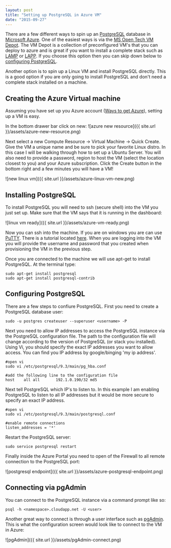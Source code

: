 ```yaml
---
layout: post
title: "Setting up PostgreSQL in Azure VM"
date: "2015-09-27"
---
```


There are a few different ways to spin up an [PostgreSQL](http://www.postgresql.org/) database in [Microsoft Azure](https://azure.microsoft.com/en-us/).  One of the easiest ways is via the [MS Open Tech VM Depot](https://vmdepot.msopentech.com/List/Index).  The VM Depot is a collection of preconfigured VM's that you can deploy to azure and is great if you want to install a complete stack such as [LAMP](https://vmdepot.msopentech.com/List/Index?sort=Featured&search=LAMP) or [LAPP](https://vmdepot.msopentech.com/List/Index?sort=Featured&search=LAPP).  If you choose this option then you can skip down below to [configuring PostgreSQL](#configure).

Another option is to spin up a Linux VM and install PostgreSQL directly.  This is a good option if you are only going to install PostgreSQL and don't need a complete stack installed on a machine.  

## Creating the Azure Virtual machine

Assuming you have set up you Azure account ([Ways to get Azure](http://devfish.net/post/2015/08/07/getting-an-azure-account-six-different-ways.aspx)),  setting up a VM is easy.  

In the bottom drawer bar click on new:
![azure new resource]({{ site.url }}/assets/azure-new-resource.png)

Next select a new Compute Resource -> Virtual Machine -> Quick Create.  Give the VM a unique name and be sure to pick your favorite Linux distro.  In this case I will be walking through how to set up a Ubuntu Server.  You will also need to provide a password, region to host the VM (select the location closest to you) and your Azure subscription. Click the Create button in the bottom right and a few minutes you will have a VM!

![new linux vm]({{ site.url }}/assets/azure-linux-vm-new.png)

## Installing PostgreSQL

To install PostgreSQL you will need to ssh (secure shell) into the VM you just set up.  Make sure that the VM says that it is running in the dashboard:

![linux vm ready]({{ site.url }}/assets/azure-vm-ready.png)

Now you can ssh into the machine.  If you are on windows you are can use [PuTTY](http://www.putty.org/).  There is a tutorial located [here](http://www.webmasters-central.com/tutorials/how-to-telnet-server-using-putty-ssh-client/).  When you are logging into the VM you will provide the username and password that you created when provisioning the VM in the previous step.

Once you are connected to the machine we will use apt-get to install PostgreSQL.  At the terminal type:

```
sudo apt-get install postgresql
sudo apt-get install postgresql-contrib
```

## <a name="configure"></a>Configuring PostgreSQL
There are a few steps to confiure PostgreSQL.  First you need to create a PostgreSQL database user:

```
sudo -u postgres createuser --superuser <username> -P
```

Next you need to allow IP addresses to access the PostgreSQL instance via the PostgreSQL configuration file.  The path to the configuration file will change according to the version of PostgreSQL (or stack you installed).  Using Vi, you should specify the exact IP addresses you want to allow access. You can find you IP address by google/binging 'my ip address'.

```
#open vi
sudo vi /etc/postgresql/9.3/main/pg_hba.conf

#add the following line to the configuration file
host    all all       192.1.0.190/32 md5
```

Next tell PostgreSQL which IP's to listen to.  In this example I am enabling PostgreSQL to listen to all IP addresses but it would be more secure to specify an exact IP address.

```
#open vi
sudo vi /etc/postgresql/9.3/main/postgresql.conf

#enable remote connections
listen_addresses = '*'
```
Restart the PostgreSQL server:

```
sudo service postgresql restart
```

Finally inside the Azure Portal you need to open of the Firewall to all remote connection to the PostgreSQL port:

![postgresql endpoint]({{ site.url }}/assets/azure-postgresql-endpoint.png)

## Connecting via pgAdmin

You can connect to the PostgreSQL instance via a command prompt like so:

```
psql -h <namespace>.cloudapp.net -U <user>
```

Another great way to connect is through a user interface such as [pgAdmin](http://pgadmin.org/).  This is what the configuration screen would look like to connect to the VM in Azure:

![pgAdmin]({{ site.url }}/assets/pgAdmin-connect.png)
